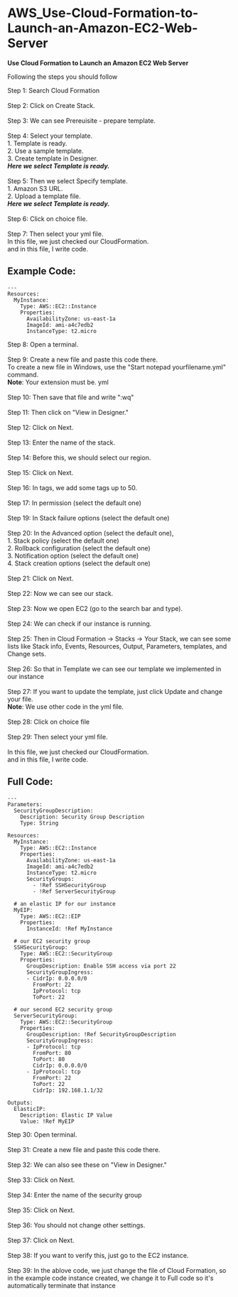 # AWS_Use-Cloud-Formation-to-Launch-an-Amazon-EC2-Web-Server

**Use Cloud Formation to Launch an Amazon EC2 Web Server**


Following the steps you should follow


Step 1: Search Cloud Formation <br><br>
Step 2: Click on Create Stack.<br><br>
Step 3: We can see Prereuisite - prepare template.<br><br>
Step 4: Select your template.<br>
      1. Template is ready.<br>
      2. Use a sample template.<br>
      3. Create template in Designer.<br>
<i><b>Here we select Template is ready.</b></i><br><br>
Step 5: Then we select Specify template.<br>
      1. Amazon S3 URL.<br>
      2. Upload a template file.<br>
<i><b>Here we select Template is ready.</b></i><br><br>
Step 6: Click on choice file.<br><br>
Step 7: Then select your yml file.<br>
In this file, we just checked our CloudFormation.<br>
and in this file, I write code.<br>

## Example Code:

```
---
Resources:
  MyInstance:
    Type: AWS::EC2::Instance
    Properties:
      AvailabilityZone: us-east-1a
      ImageId: ami-a4c7edb2
      InstanceType: t2.micro 
```

Step 8: Open a terminal.<br><br>
Step 9: Create a new file and paste this code there.<br>
To create a new file in Windows, use the "Start notepad yourfilename.yml" command.<br>
**Note**: Your extension must be. yml<br><br>
Step 10: Then save that file and write ":wq"<br><br>
Step 11: Then click on "View in Designer."<br><br>
Step 12: Click on Next. <br><br>
Step 13: Enter the name of the stack.<br><br>
Step 14: Before this, we should select our region. <br><br>
Step 15: Click on Next.<br><br>
Step 16: In tags, we add some tags up to 50.<br><br>
Step 17: In permission (select the default one)<br><br>
Step 19: In Stack failure options (select the default one)<br><br>
Step 20: In the Advanced option (select the default one),<br>
      1. Stack policy (select the default one)<br>
      2. Rollback configuration (select the default one)<br>
      3. Notification option (select the default one)<br>
      4. Stack creation options (select the default one)<br><br>
Step 21: Click on Next.<br><br>
Step 22: Now we can see our stack. <br><br>
Step 23: Now we open EC2 (go to the search bar and type).<br><br>
Step 24: We can check if our instance is running.<br><br>
Step 25: Then in Cloud Formation -> Stacks -> Your Stack, we can see some lists like Stack info, Events, Resources, Output, Parameters, templates, and Change sets.<br><br>
Step 26: So that in Template we can see our template we implemented in our instance<br><br>
Step 27: If you want to update the template, just click Update and change your file. <br>
**Note**: We use other code in the yml file. <br><br>
Step 28: Click on choice file<br><br>
Step 29: Then select your yml file. <br><br>
In this file, we just checked our CloudFormation. <br>
and in this file, I write code.<br>

## Full Code:

```
---
Parameters:
  SecurityGroupDescription:
    Description: Security Group Description
    Type: String

Resources:
  MyInstance:
    Type: AWS::EC2::Instance
    Properties:
      AvailabilityZone: us-east-1a
      ImageId: ami-a4c7edb2
      InstanceType: t2.micro
      SecurityGroups:
        - !Ref SSHSecurityGroup
        - !Ref ServerSecurityGroup

  # an elastic IP for our instance
  MyEIP:
    Type: AWS::EC2::EIP
    Properties:
      InstanceId: !Ref MyInstance

  # our EC2 security group
  SSHSecurityGroup:
    Type: AWS::EC2::SecurityGroup
    Properties:
      GroupDescription: Enable SSH access via port 22
      SecurityGroupIngress:
      - CidrIp: 0.0.0.0/0
        FromPort: 22
        IpProtocol: tcp
        ToPort: 22

  # our second EC2 security group
  ServerSecurityGroup:
    Type: AWS::EC2::SecurityGroup
    Properties:
      GroupDescription: !Ref SecurityGroupDescription
      SecurityGroupIngress:
      - IpProtocol: tcp
        FromPort: 80
        ToPort: 80
        CidrIp: 0.0.0.0/0
      - IpProtocol: tcp
        FromPort: 22
        ToPort: 22
        CidrIp: 192.168.1.1/32

Outputs:
  ElasticIP:
    Description: Elastic IP Value
    Value: !Ref MyEIP
```

Step 30: Open terminal. <br><br>
Step 31: Create a new file and paste this code there.<br><br>
Step 32: We can also see these on "View in Designer."<br><br>
Step 33: Click on Next.<br><br>
Step 34: Enter the name of the security group<br><br>
Step 35: Click on Next.<br><br>
Step 36: You should not change other settings. <br><br>
Step 37: Click on Next.<br><br>
Step 38: If you want to verify this, just go to the EC2 instance.<br><br>
Step 39: In the ablove code, we just change the file of Cloud Formation, so in the example code instance created, we change it to Full code so it's automatically terminate that instance<br>
